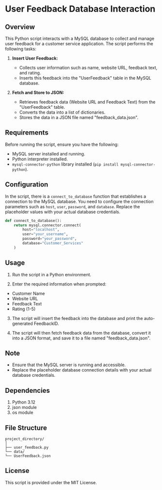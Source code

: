 # User Feedback Database Interaction

## Overview

This Python script interacts with a MySQL database to collect and manage user feedback for a customer service application. The script performs the following tasks:

1. **Insert User Feedback:**

   - Collects user information such as name, website URL, feedback text, and rating.
   - Inserts this feedback into the "UserFeedback" table in the MySQL database.

2. **Fetch and Store to JSON:**
   - Retrieves feedback data (Website URL and Feedback Text) from the "UserFeedback" table.
   - Converts the data into a list of dictionaries.
   - Stores the data in a JSON file named "feedback_data.json".

## Requirements

Before running the script, ensure you have the following:

- MySQL server installed and running.
- Python interpreter installed.
- `mysql-connector-python` library installed (`pip install mysql-connector-python`).

## Configuration

In the script, there is a `connect_to_database` function that establishes a connection to the MySQL database. You need to configure the connection parameters such as `host`, `user`, `password`, and `database`. Replace the placeholder values with your actual database credentials.

```python
def connect_to_database():
    return mysql.connector.connect(
        host="localhost",
        user="your_username",
        password="your_password",
        database="Customer_Services"
    )
```

## Usage

1. Run the script in a Python environment.

2. Enter the required information when prompted:

- Customer Name
- Website URL
- Feedback Text
- Rating (1-5)

3. The script will insert the feedback into the database and print the auto-generated FeedbackID.

4. The script will then fetch feedback data from the database, convert it into a JSON format, and save it to a file named "feedback_data.json".

## Note

- Ensure that the MySQL server is running and accessible.
- Replace the placeholder database connection details with your actual database credentials.

## Dependencies

1. Python 3.12
2. json module
3. os module

## File Structure

```
project_directory/
│
├── user_feedback.py
└── data/
└── UserFeedback.json
```

## License

This script is provided under the MIT License.
